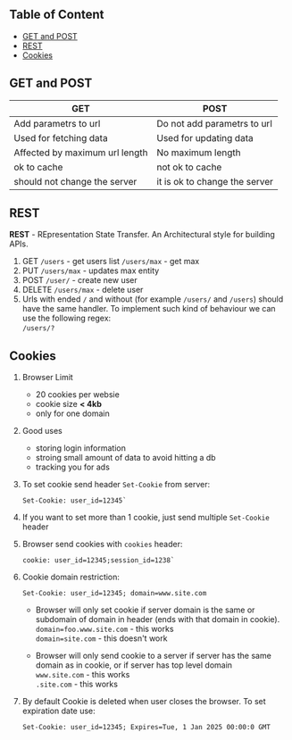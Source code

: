 ## Table of Content

- [GET and POST](#get-and-post)
- [REST](#rest)
- [Cookies](#cookies)

## GET and POST

| GET | POST |
| --- | ---- |
| Add parametrs to url | Do not add parametrs to url |
| Used for fetching data | Used for updating data |
| Affected by maximum url length | No maximum length |
| ok to cache | not ok to cache |
| should not change the server | it is ok to change the server |


## REST

**REST** - REpresentation State Transfer. An Architectural style for building APIs.

1. GET
    `/users` - get users list
    `/users/max` - get max
2. PUT
    `/users/max` - updates max entity
3. POST
    `/user/` - create new user
4. DELETE
    `/users/max` - delete user
5. Urls with ended `/` and without (for example `/users/` and `/users`) should have the same handler. To implement such kind of behaviour we can use the following regex:<br>
    `/users/?`<br>


## Cookies

1. Browser Limit

    * 20 cookies per websie
    * cookie size **< 4kb**
    * only for one domain

2. Good uses

    * storing login information
    * stroing small amount of data to avoid hitting a db
    * tracking you for ads

3. To set cookie send header `Set-Cookie` from server:

    ```
    Set-Cookie: user_id=12345`
    ```

4. If you want to set more than 1 cookie, just send multiple `Set-Cookie` header

5. Browser send cookies with `cookies` header:

    ```
    cookie: user_id=12345;session_id=1238`
    ```

6. Cookie domain restriction:

    ```
    Set-Cookie: user_id=12345; domain=www.site.com
    ```
    * Browser will only set cookie if server domain is the same or subdomain of domain in header (ends with that domain in cookie).<br>
        `domain=foo.www.site.com` - this works<br>
        `domain=site.com` - this doesn't work<br>

    * Browser will only send cookie to a server if server has the same domain as in cookie, or if server has top level domain<br>
        `www.site.com` - this works<br>
        `.site.com` - this works<br>

7. By default Cookie is deleted when user closes the browser. To set expiration date use:

    ```
    Set-Cookie: user_id=12345; Expires=Tue, 1 Jan 2025 00:00:0 GMT
    ```
